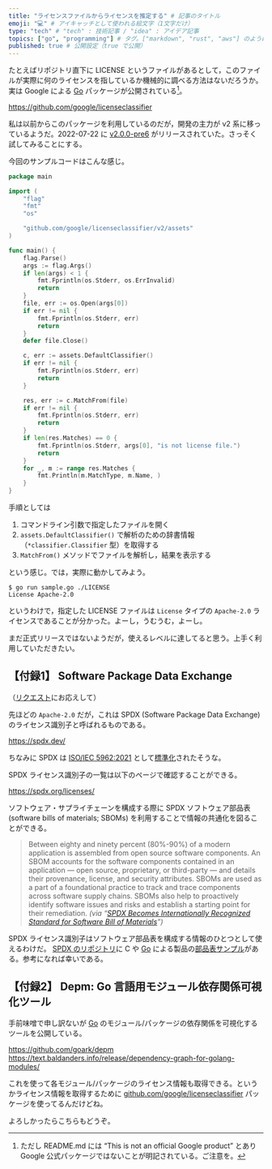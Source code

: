 ```yaml
---
title: "ライセンスファイルからライセンスを推定する" # 記事のタイトル
emoji: "💻" # アイキャッチとして使われる絵文字（1文字だけ）
type: "tech" # "tech" : 技術記事 / "idea" : アイデア記事
topics: ["go", "programming"] # タグ。["markdown", "rust", "aws"] のように指定する
published: true # 公開設定（true で公開）
---
```


たとえばリポジトリ直下に LICENSE というファイルがあるとして，このファイルが実際に何のライセンスを指しているか機械的に調べる方法はないだろうか。実は Google による [Go] パッケージが公開されている[^g1]。

[^g1]: ただし README.md には “This is not an official Google product” とあり Google 公式パッケージではないことが明記されている。ご注意を。

https://github.com/google/licenseclassifier

私は以前からこのパッケージを利用しているのだが，開発の主力が v2 系に移っているようだ。2022-07-22 に [v2.0.0-pre6](https://github.com/google/licenseclassifier/releases/tag/v2.0.0-pre6) がリリースされていた。さっそく試してみることにする。

今回のサンプルコードはこんな感じ。

```go:sample.go
package main

import (
    "flag"
    "fmt"
    "os"

    "github.com/google/licenseclassifier/v2/assets"
)

func main() {
    flag.Parse()
    args := flag.Args()
    if len(args) < 1 {
        fmt.Fprintln(os.Stderr, os.ErrInvalid)
        return
    }
    file, err := os.Open(args[0])
    if err != nil {
        fmt.Fprintln(os.Stderr, err)
        return
    }
    defer file.Close()

    c, err := assets.DefaultClassifier()
    if err != nil {
        fmt.Fprintln(os.Stderr, err)
        return
    }

    res, err := c.MatchFrom(file)
    if err != nil {
        fmt.Fprintln(os.Stderr, err)
        return
    }
    if len(res.Matches) == 0 {
        fmt.Fprintln(os.Stderr, args[0], "is not license file.")
        return
    }
    for _, m := range res.Matches {
        fmt.Println(m.MatchType, m.Name, )
    }
}
```

手順としては

1. コマンドライン引数で指定したファイルを開く
2. `assets.DefaultClassifier()` で解析のための辞書情報（`*classifier.Classifier` 型）を取得する
3. `MatchFrom()` メソッドでファイルを解析し，結果を表示する

という感じ。では，実際に動かしてみよう。

```
$ go run sample.go ./LICENSE 
License Apache-2.0
```

というわけで，指定した LICENSE ファイルは `License` タイプの `Apache-2.0` ライセンスであることが分かった。よーし，うむうむ，よーし。

まだ正式リリースではないようだが，使えるレベルに達してると思う。上手く利用していただきたい。

## 【付録1】 Software Package Data Exchange

（[リクエスト](https://twitter.com/fu7mu4/status/1556141959755886593)にお応えして）

先ほどの `Apache-2.0` だが，これは SPDX (Software Package Data Exchange) のライセンス識別子と呼ばれるものである。

https://spdx.dev/

ちなみに SPDX は [ISO/IEC 5962:2021](https://www.iso.org/standard/81870.html) として[標準化](https://www.linuxfoundation.org/press-release/spdx-becomes-internationally-recognized-standard-for-software-bill-of-materials/ "SPDX Becomes Internationally Recognized Standard for Software Bill of Materials - Linux Foundation")されたそうな。

SPDX ライセンス識別子の一覧は以下のページで確認することができる。

https://spdx.org/licenses/

ソフトウェア・サプライチェーンを構成する際に SPDX ソフトウェア部品表 (software bills of materials; SBOMs) を利用することで情報の共通化を図ることができる。

> Between eighty and ninety percent (80%-90%) of a modern application is assembled from open source software components. An SBOM accounts for the software components contained in an application — open source, proprietary, or third-party — and details their provenance, license, and security attributes. SBOMs are used as a part of a foundational practice to track and trace components across software supply chains. SBOMs also help to proactively identify software issues and risks and establish a starting point for their remediation.
*(via “[SPDX Becomes Internationally Recognized Standard for Software Bill of Materials](https://www.linuxfoundation.org/press-release/spdx-becomes-internationally-recognized-standard-for-software-bill-of-materials/)”)*

SPDX ライセンス識別子はソフトウェア部品表を構成する情報のひとつとして使えるわけだ。 [SPDX のリポジトリ](https://github.com/spdx)に C や [Go] による製品の[部品表サンプル](https://github.com/spdx/spdx-examples)がある。参考になれば幸いである。

## 【付録2】 Depm: Go 言語用モジュール依存関係可視化ツール

手前味噌で申し訳ないが [Go] のモジュール/パッケージの依存関係を可視化するツールを公開している。

https://github.com/goark/depm
https://text.baldanders.info/release/dependency-graph-for-golang-modules/

これを使って各モジュール/パッケージのライセンス情報も取得できる。というかライセンス情報を取得するために [github.com/google/licenseclassifier](https://github.com/google/licenseclassifier) パッケージを使ってるんだけどね。

よろしかったらこちらもどうぞ。

[Go]: https://go.dev/ "The Go Programming Language"
